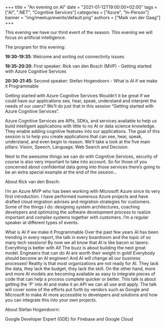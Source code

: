 +++
title = "An evening on AI"
date = "2021-01-12T19:00:00+02:00"
tags = ["AI", ".NET", "Cognitive Services"]
categories = ["Azure", "In-Person"]
banner = "img/meetup/events/default.png"
authors = ["Maik van der Gaag"]
+++

This evening we have our third event of the season. This evening we will focus on artificial intelligence.

The program for this evening:

**19:30-19:35**: Welcome and sorting out connectivity issues

**19:35-20:20**: First speaker: Rick van den Bosch (MVP) - Getting started with Azure Cognitive Services

**20:30-21:45**: Second speaker: Stefan Hogendoorn - What is AI if we make it Programmable


Getting started with Azure Cognitive Services
Wouldn’t it be great if we could have our applications see, hear, speak, understand and interpret the needs of our users? We’ll do just that in this session “Getting started with Azure Cognitive Services”.

Azure Cognitive Services are APIs, SDKs, and services available to help us build intelligent applications with little to no AI or data science knowledge. They enable adding cognitive features into our applications. The goal of this session is to help you create applications that can see, hear, speak, understand, and even begin to reason. We’ll take a look at the five main pillars: Vision, Speech, Language, Web Search and Decision.

Next to the awesome things we can do with Cognitive Services, security of course is also very important to take into account. So for those of you concerned about confidential data going into those services there’s going to be an extra special example at the end of the session…

About Rick van den Bosch:

I’m an Azure MVP who has been working with Microsoft Azure since its very first introduction. I have performed numerous Azure projects and have drafted cloud migration advises and migration strategies for customers. Some of the things I do: designing system architectures, coaching developers and optimizing the software development process to realize important and complex systems together with customers. I’m a regular speaker at different types of events.

What is AI if we make it Programmable
Over the past few years AI has been trending in every report, the talk in every boardroom and the topic of so many tech sessions! By now we all know that AI is like bacon or lasers: Everything is better with AI! The buzz is about building the next great model. Engineers that can do AI are worth their weight in gold! Everybody should become an AI engineer! And AI will change all our business processes!
Reality is that most organizations are not ready for AI. They lack the data, they lack the budget, they lack the skill. On the other hand, more and more AI models are becoming available as easy to integrate pieces of code that can help a process complete quicker or better. This talk is about getting the 'P' into AI and make it an API we can all use and apply. The talk will cover some of the efforts put forth by vendors such as Google and Microsoft to make AI more accessible to developers and solutions and how you can integrate this into your own projects.

About Stefan Hogendoorn:

Google Developer Expert (GDE) for Firebase and Google Cloud